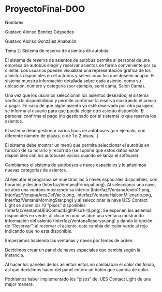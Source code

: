 # ProyectoFinal-DOO
Nombres:

Gustavo Alonso Benítez Céspedes

Gustavo Alonso González Anabalón

Tema 2: Sistema de reserva de asientos de autobús:

El sistema de reserva de asientos de autobús permite al personal de una empresa de autobús elegir y reservar asientos de forma conveniente por su cliente. Los usuarios pueden  visualizar una representación gráfica de los asientos disponibles en el  autobús y seleccionar los que deseen ocupar. El sistema muestra información detallada sobre cada asiento, como su ubicación, número y  categoría (por ejemplo, semi cama, Salón Cama).

Una vez que los usuarios seleccionan los asientos deseados, el sistema verifica la disponibilidad y permite confirmar la reserva mostrando el precio a pagar. En caso de que algún asiento ya esté reservado por otro pasajero, se informa al usuario para que pueda elegir otro asiento disponible. El personal confirma el pago (no gestionado por el sistema) lo que reserva los asientos.

El sistema debe gestionar varios tipos de autobuses (por ejemplo, con diferente número de plazas, o de 1 o 2 pisos...).

El sistema debe mostrar un menú que permita seleccionar el autobús en función de su horario y recorrido (se supone que estos datos están disponibles con los autobuses vacíos cuando se lanza el software).

Cambiamos el sistema de autobuses a naves espaciales y le añadimos nuevas categorías de asientos.

Al ejecutar el programa se muestran las 5 naves espaciales disponibles, con horarios y destino (Interfaz/VentanaPrincipal.png).
Al seleccionar una nave, se abre una ventana mostrando su interior (Interfaz/VentanaApolo11.png, Interfaz/VentanaArcaDelVacío.png, Interfaz/VentanaHalcónMilenario.png, Interfaz/VentanaMorningStar.png) y al seleccionar la nave UES Contact Light se abren los 10 “pisos” disponibles (Interfaz/VentanaUESContactLightPiso1-10.png). Se exponen los asientos disponibles en verde, al clicar en uno se abre una ventana mostrando información del asiento (Interfaz/VentanaReservar.png) y dando la opción de “Reservar”, al reservar el asiento, este cambia del color verde al rojo indicando que no esta disponible.

Empezamos haciendo las ventanas y naves por temas de orden.

Decidimos crear un panel de naves espaciales que cambia según la instancia.

Al hacer los paneles de los asientos estos no cambiaban el color del fondo, así que decidimos hacer del panel entero un botón que cambia de color.

Podríamos haber implementado los “pisos” del UES Contact Light de una mejor manera.
